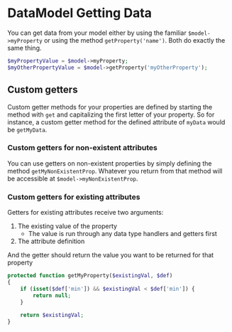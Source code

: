 # DataModel Getting Data

You can get data from your model either by using the familiar `$model->myProperty` or using the method `getProperty('name')`. Both do exactly the same thing.

```php
$myPropertyValue = $model->myProperty;
$myOtherPropertyValue = $model->getProperty('myOtherProperty');
```

## Custom getters

Custom getter methods for your properties are defined by starting the method with `get` and capitalizing the first letter of your property. So for instance, a custom getter method for the defined attribute of `myData` would be `getMyData`.

### Custom getters for non-existent attributes

You can use getters on non-existent properties by simply defining the method `getMyNonExistentProp`. Whatever you return from that method will be accessible at `$model->myNonExistentProp`.

### Custom getters for existing attributes

Getters for existing attributes receive two arguments:

1. The existing value of the property
    - The value is run through any data type handlers and getters first
2. The attribute definition

And the getter should return the value you want to be returned for that property

```php
protected function getMyProperty($existingVal, $def)
{
    if (isset($def['min']) && $existingVal < $def['min']) {
        return null;
    }
    
    return $existingVal;
}
```
